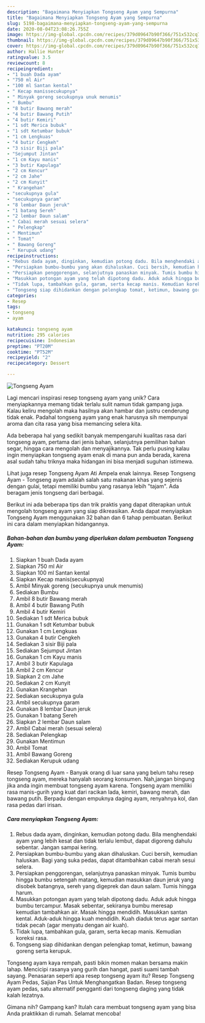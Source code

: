 ```yaml
---
description: "Bagaimana Menyiapkan Tongseng Ayam yang Sempurna"
title: "Bagaimana Menyiapkan Tongseng Ayam yang Sempurna"
slug: 5198-bagaimana-menyiapkan-tongseng-ayam-yang-sempurna
date: 2020-08-04T23:08:26.755Z
image: https://img-global.cpcdn.com/recipes/379d09647b90f366/751x532cq70/tongseng-ayam-foto-resep-utama.jpg
thumbnail: https://img-global.cpcdn.com/recipes/379d09647b90f366/751x532cq70/tongseng-ayam-foto-resep-utama.jpg
cover: https://img-global.cpcdn.com/recipes/379d09647b90f366/751x532cq70/tongseng-ayam-foto-resep-utama.jpg
author: Hallie Hunter
ratingvalue: 3.5
reviewcount: 8
recipeingredient:
- "1 buah Dada ayam"
- "750 ml Air"
- "100 ml Santan kental"
- " Kecap manissecukupnya"
- " Minyak goreng secukupnya unuk menumis"
- " Bumbu"
- "8 butir Bawang merah"
- "4 butir Bawang Putih"
- "4 butir Kemiri"
- "1 sdt Merica bubuk"
- "1 sdt Ketumbar bubuk"
- "1 cm Lengkuas"
- "4 butir Cengkeh"
- "3 sisir Biji pala"
- "Sejumput Jintan"
- "1 cm Kayu manis"
- "3 butir Kapulaga"
- "2 cm Kencur"
- "2 cm Jahe"
- "2 cm Kunyit"
- " Krangehan"
- "secukupnya gula"
- "secukupnya garam"
- "8 lembar Daun jeruk"
- "1 batang Sereh"
- "2 lembar Daun salam"
- " Cabai merah sesuai selera"
- " Pelengkap"
- " Mentimun"
- " Tomat"
- " Bawang Goreng"
- " Kerupuk udang"
recipeinstructions:
- "Rebus dada ayam, dinginkan, kemudian potong dadu. Bila menghendaki ayam yang lebih kesat dan tidak terlalu lembut, dapat digoreng dahulu sebentar. Jangan sampai kering."
- "Persiapkan bumbu-bumbu yang akan dihaluskan. Cuci bersih, kemudian haluskan. Bagi yang suka pedas, dapat ditambahkan cabai merah sesui selera."
- "Persiapkan penggorengan, selanjutnya panaskan minyak. Tumis bumbu hingga bumbu setengah matang, kemudian masukkan daun jeruk yang disobek batangnya, sereh yang digeprek dan daun salam. Tumis hingga harum."
- "Masukkan potongan ayam yang telah dipotong dadu. Aduk aduk hingga bumbu tercampur. Masak sebentar, sekiranya bumbu meresap kemudian tambahkan air. Masak hingga mendidih. Masukkan santan kental. Aduk-aduk hingga kuah mendidih. Kuah diaduk terus agar santan tidak pecah (agar menyatu dengan air kuah)."
- "Tidak lupa, tambahkan gula, garam, serta kecap manis. Kemudian koreksi rasa."
- "Tongseng siap dihidankan dengan pelengkap tomat, ketimun, bawang goreng serta kerupuk."
categories:
- Resep
tags:
- tongseng
- ayam

katakunci: tongseng ayam 
nutrition: 295 calories
recipecuisine: Indonesian
preptime: "PT20M"
cooktime: "PT52M"
recipeyield: "2"
recipecategory: Dessert

---
```



![Tongseng Ayam](https://img-global.cpcdn.com/recipes/379d09647b90f366/751x532cq70/tongseng-ayam-foto-resep-utama.jpg)

Lagi mencari inspirasi resep tongseng ayam yang unik? Cara menyiapkannya memang tidak terlalu sulit namun tidak gampang juga. Kalau keliru mengolah maka hasilnya akan hambar dan justru cenderung tidak enak. Padahal tongseng ayam yang enak harusnya sih mempunyai aroma dan cita rasa yang bisa memancing selera kita.

Ada beberapa hal yang sedikit banyak mempengaruhi kualitas rasa dari tongseng ayam, pertama dari jenis bahan, selanjutnya pemilihan bahan segar, hingga cara mengolah dan menyajikannya. Tak perlu pusing kalau ingin menyiapkan tongseng ayam enak di mana pun anda berada, karena asal sudah tahu triknya maka hidangan ini bisa menjadi suguhan istimewa.

Lihat juga resep Tongseng Ayam Ati Ampela enak lainnya. Resep Tongseng Ayam - Tongseng ayam adalah salah satu makanan khas yang sejenis dengan gulai, tetapi memiliki bumbu yang rasanya lebih &#34;tajam&#34;. Ada beragam jenis tongseng dari berbagai.


Berikut ini ada beberapa tips dan trik praktis yang dapat diterapkan untuk mengolah tongseng ayam yang siap dikreasikan. Anda dapat menyiapkan Tongseng Ayam menggunakan 32 bahan dan 6 tahap pembuatan. Berikut ini cara dalam menyiapkan hidangannya.

<!--inarticleads1-->

##### Bahan-bahan dan bumbu yang diperlukan dalam pembuatan Tongseng Ayam:

1. Siapkan 1 buah Dada ayam
1. Siapkan 750 ml Air
1. Siapkan 100 ml Santan kental
1. Siapkan  Kecap manis(secukupnya)
1. Ambil  Minyak goreng (secukupnya unuk menumis)
1. Sediakan  Bumbu
1. Ambil 8 butir Bawang merah
1. Ambil 4 butir Bawang Putih
1. Ambil 4 butir Kemiri
1. Sediakan 1 sdt Merica bubuk
1. Gunakan 1 sdt Ketumbar bubuk
1. Gunakan 1 cm Lengkuas
1. Gunakan 4 butir Cengkeh
1. Sediakan 3 sisir Biji pala
1. Sediakan Sejumput Jintan
1. Gunakan 1 cm Kayu manis
1. Ambil 3 butir Kapulaga
1. Ambil 2 cm Kencur
1. Siapkan 2 cm Jahe
1. Sediakan 2 cm Kunyit
1. Gunakan  Krangehan
1. Sediakan secukupnya gula
1. Ambil secukupnya garam
1. Gunakan 8 lembar Daun jeruk
1. Gunakan 1 batang Sereh
1. Siapkan 2 lembar Daun salam
1. Ambil  Cabai merah (sesuai selera)
1. Sediakan  Pelengkap
1. Gunakan  Mentimun
1. Ambil  Tomat
1. Ambil  Bawang Goreng
1. Sediakan  Kerupuk udang


Resep Tongseng Ayam - Banyak orang di luar sana yang belum tahu resep tongseng ayam, mereka hanyalah seorang konsumen. Nah,jangan bingung jika anda ingin membuat tongseng ayam karena. Tongseng ayam memiliki rasa manis-gurih yang kuat dari racikan lada, kemiri, bawang merah, dan bawang putih. Berpadu dengan empuknya daging ayam, renyahnya kol, dan rasa pedas dari irisan. 

<!--inarticleads2-->

##### Cara menyiapkan Tongseng Ayam:

1. Rebus dada ayam, dinginkan, kemudian potong dadu. Bila menghendaki ayam yang lebih kesat dan tidak terlalu lembut, dapat digoreng dahulu sebentar. Jangan sampai kering.
1. Persiapkan bumbu-bumbu yang akan dihaluskan. Cuci bersih, kemudian haluskan. Bagi yang suka pedas, dapat ditambahkan cabai merah sesui selera.
1. Persiapkan penggorengan, selanjutnya panaskan minyak. Tumis bumbu hingga bumbu setengah matang, kemudian masukkan daun jeruk yang disobek batangnya, sereh yang digeprek dan daun salam. Tumis hingga harum.
1. Masukkan potongan ayam yang telah dipotong dadu. Aduk aduk hingga bumbu tercampur. Masak sebentar, sekiranya bumbu meresap kemudian tambahkan air. Masak hingga mendidih. Masukkan santan kental. Aduk-aduk hingga kuah mendidih. Kuah diaduk terus agar santan tidak pecah (agar menyatu dengan air kuah).
1. Tidak lupa, tambahkan gula, garam, serta kecap manis. Kemudian koreksi rasa.
1. Tongseng siap dihidankan dengan pelengkap tomat, ketimun, bawang goreng serta kerupuk.


Tongseng ayam kaya rempah, pasti bikin momen makan bersama makin lahap. Mencicipi rasanya yang gurih dan hangat, pasti suami tambah sayang. Penasaran seperti apa resep tongseng ayam itu? Resep Tongseng Ayam Pedas, Sajian Pas Untuk Menghangatkan Badan. Resep tongseng ayam pedas, satu alternatif pengganti dari tongseng daging yang tidak kalah lezatnya. 

Gimana nih? Gampang kan? Itulah cara membuat tongseng ayam yang bisa Anda praktikkan di rumah. Selamat mencoba!
